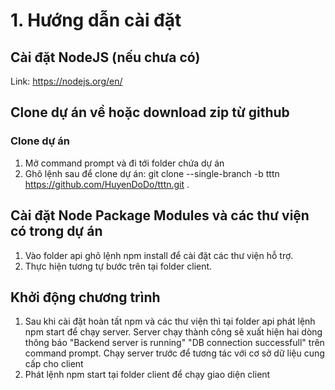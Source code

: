 # 1. Hướng dẫn cài đặt
## Cài đặt NodeJS (nếu chưa có)
Link: https://nodejs.org/en/
## Clone dự án về hoặc download zip từ github
### Clone dự án
1. Mở command prompt và đi tới folder chứa dự án
2. Ghõ lệnh sau để clone dự án: git clone --single-branch -b tttn https://github.com/HuyenDoDo/tttn.git .
## Cài đặt Node Package Modules và các thư viện có trong dự án
1. Vào folder api ghõ lệnh npm install để cài đặt các thư viện hỗ trợ. 
2. Thực hiện tương tự bước trên tại folder client.
## Khởi động chương trình
1. Sau khi cài đặt hoàn tất npm và các thư viện thì tại folder api phát lệnh npm start để chạy server. Server chạy thành công sẽ xuất hiện hai dòng thông báo "Backend server is running" "DB connection successfull" trên command prompt. Chạy server trước để tương tác với cơ sở dữ liệu cung cấp cho client 
2. Phát lệnh npm start tại folder client để chạy giao diện client
